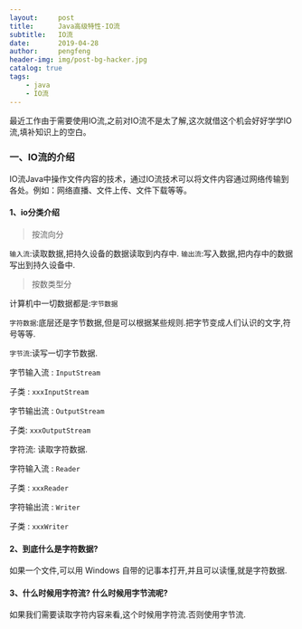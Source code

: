 ```yaml
---
layout:     post
title:      Java高级特性-IO流
subtitle:   IO流
date:       2019-04-28
author:     pengfeng
header-img: img/post-bg-hacker.jpg
catalog: true
tags:
    - java
    - IO流
---
```


最近工作由于需要使用IO流,之前对IO流不是太了解,这次就借这个机会好好学学IO流,填补知识上的空白。



### 一、IO流的介绍
IO流Java中操作文件内容的技术，通过IO流技术可以将文件内容通过网络传输到各处。例如：网络直播、文件上传、文件下载等等。

#### 1、io分类介绍
>按流向分

`输入流`:读取数据,把持久设备的数据读取到内存中.
`输出流`:写入数据,把内存中的数据写出到持久设备中.

>按数类型分

计算机中一切数据都是:`字节数据`

`字符数据`:底层还是字节数据,但是可以根据某些规则.把字节变成人们认识的文字,符号等等.

`字节流`:读写一切字节数据.

字节输入流 : `InputStream`

子类 : `xxxInputStream`

字节输出流 : `OutputStream`

子类: `xxxOutputStream`

字符流: 读取字符数据.

字符输入流 : `Reader`

  子类 : `xxxReader`
  
字符输出流 : `Writer`

  子类 : `xxxWriter`

#### 2、到底什么是字符数据?

如果一个文件,可以用 Windows 自带的记事本打开,并且可以读懂,就是字符数据.

#### 3、什么时候用字符流? 什么时候用字节流呢?
  如果我们需要读取字符内容来看,这个时候用字符流.否则使用字节流.